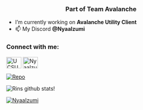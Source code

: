 <h3 align="center">Part of Team Avalanche</h3>

- I’m currently working on **Avalanche Utility Client**
- 📫 My Discord **@NyaaIzumi**

<h3 align="left">Connect with me:</h3>
<p align="left">

<a href="https://youtube.com/channel/UCkrfA46q9XC50frb8XKg67A" target="blank"><img align="center" src="https://cdn.jsdelivr.net/npm/simple-icons@3.0.1/icons/youtube.svg" alt="UCSUbY-L1scKvtIPOLq5E_Ng" height="30" width="40" /></a>
<a href="https://discord.gg/KKNYXpysXA" target="blank"><img align="center" src="https://cdn.jsdelivr.net/npm/simple-icons@3.0.1/icons/discord.svg" alt="NyaaIzumi" height="30" width="40" /></a>
</p>

[![Repo](https://github-readme-stats.vercel.app/api/pin/?username=NyaaRin&repo=Orbit&show_owner=true&theme=tokyonight)](https://github.com/NyaaRin/Orbit)

![Rins github stats!](https://github-readme-stats.vercel.app/api?username=NyaaRin&show_icons=true&theme=tokyonight) 

<a href="https://discord.com/users/935327013470883890" target="_blank"><img alt="NyaaIzumi" src="https://img.shields.io/badge/Discord-7289DA?style=for-the-badge&logo=discord&logoColor=white" /></a>




